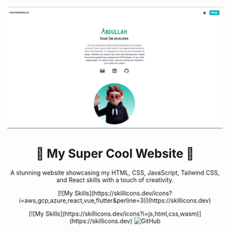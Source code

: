 <p align="center">
  <img src="public/web.png" alt="Project Screenshot" />
</p>

<h1 align="center">🚀 My Super Cool Website 🚀</h1>

<p align="center">
  A stunning website showcasing my HTML, CSS, JavaScript, Tailwind CSS, and React skills with a touch of creativity.
</p>

<p align="center">
[![My Skills](https://skillicons.dev/icons?i=aws,gcp,azure,react,vue,flutter&perline=3)](https://skillicons.dev)
</p>

<p align="center">
[![My Skills](https://skillicons.dev/icons?i=js,html,css,wasm)](https://skillicons.dev)
  </a>
  <img src="https://img.icons8.com/color/80/000000/github--v1.png" alt="GitHub" />
</p>
